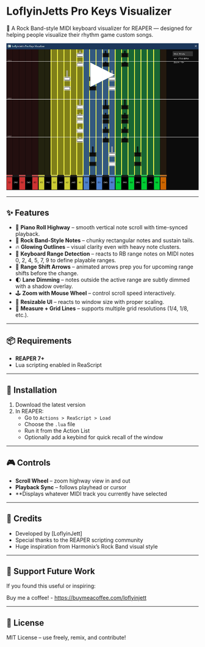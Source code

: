 # LoflyinJetts Pro Keys Visualizer

🎹 A Rock Band-style MIDI keyboard visualizer for REAPER — designed for helping people visualize their rhythm game custom songs.

![LoflyinJetts Pro Keys Visualizer Screenshot](preview.png)

---

## ✨ Features

- 🎵 **Piano Roll Highway** – smooth vertical note scroll with time-synced playback.
- 🎹 **Rock Band-Style Notes** – chunky rectangular notes and sustain tails.
- 🔥 **Glowing Outlines** – visual clarity even with heavy note clusters.
- 🎯 **Keyboard Range Detection** – reacts to RB range notes on MIDI notes 0, 2, 4, 5, 7, 9 to define playable ranges.
- 🔄 **Range Shift Arrows** – animated arrows prep you for upcoming range shifts before the change.
- 🌓 **Lane Dimming** – notes outside the active range are subtly dimmed with a shadow overlay.
- 🕹️ **Zoom with Mouse Wheel** – control scroll speed interactively.
- 📐 **Resizable UI** – reacts to window size with proper scaling.
- 🎼 **Measure + Grid Lines** – supports multiple grid resolutions (1/4, 1/8, etc.).

---

## 📦 Requirements

- **REAPER 7+**
- Lua scripting enabled in ReaScript

---

## 🚀 Installation

1. Download the latest version
2. In REAPER:
   - Go to `Actions > ReaScript > Load`
   - Choose the `.lua` file
   - Run it from the Action List
   - Optionally add a keybind for quick recall of the window

---

## 🎮 Controls

- **Scroll Wheel** – zoom highway view in and out
- **Playback Sync** – follows playhead or cursor
- **Displays whatever MIDI track you currently have selected

---

## 🙌 Credits

- Developed by [LoflyinJett]
- Special thanks to the REAPER scripting community
- Huge inspiration from Harmonix’s Rock Band visual style

---

## 💖 Support Future Work

If you found this useful or inspiring:

Buy me a coffee! - https://buymeacoffee.com/loflyinjett

---

## 🧠 License

MIT License – use freely, remix, and contribute!
